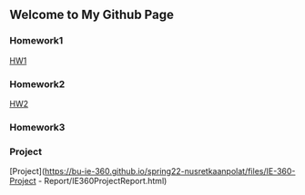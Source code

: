## Welcome to My Github Page



### Homework1


[HW1](https://bu-ie-360.github.io/spring22-nusretkaanpolat/files/HW1-360-Nusret-Kaan-Polat.html)

### Homework2
[HW2](https://bu-ie-360.github.io/spring22-nusretkaanpolat/files/HW2-IE-360.html)

### Homework3

### Project
[Project](https://bu-ie-360.github.io/spring22-nusretkaanpolat/files/IE-360-Project - Report/IE360ProjectReport.html)



